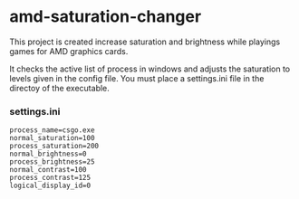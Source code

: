 # amd-saturation-changer
This project is created increase saturation and brightness while playings games for AMD graphics cards.

It checks the active list of process in windows and adjusts the saturation to levels given in the config file.
You must place a settings.ini file in the directoy of the executable.

### settings.ini
```
process_name=csgo.exe
normal_saturation=100
process_saturation=200
normal_brightness=0
process_brightness=25
normal_contrast=100
process_contrast=125
logical_display_id=0
```
